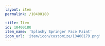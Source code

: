 ```yaml
---
layout: item
permalink: /10400180

title: Item
id: 10400180
item_name: 'Splashy Springer Face Paint'
icon_url: 'item/icon/customize/10400179.png'
---
```

